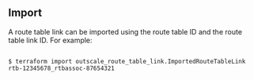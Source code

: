 ## Import

A route table link can be imported using the route table ID and the route table link ID. For example:

```

$ terraform import outscale_route_table_link.ImportedRouteTableLink rtb-12345678_rtbassoc-87654321

```